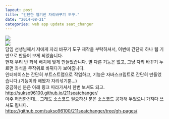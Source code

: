 ```yaml
---
layout: post
title: "간단한 웹기반 자리바꾸기 도구."
date: "2014-08-21"
categories: web app update seat_changer
---
```

<img class="image-wrapper" src="{{ site.url }}/resources/seatchanger1.png"><br>
<img class="image-wrapper" src="{{ site.url }}/resources/seatchanger2.png"><br>
담임 선생님께서 저에게 자리 바꾸기 도구 제작을 부탁하셔서, 이번에 간단히 하나 웹 기반으로 만들어 보게 되었습니다.<br>
현재 우리 반 좌석 배치에 맞게 만들었습니다. 별 다른 기능은 없고, 그냥 자리 바꾸기 누르면 좌석을 무작위로 바꿔다가 보여줍니다.<br>
인터페이스는 간단히 부트스트랩으로 작업하고, 기능은 자바스크립트로 간단히 만들었습니다.(기능이라 해봤자 자리섞기뿐...)<br>
궁금하신 분은 아래 링크 따라가셔서 한번 보셔도 되고.<br>
<a href="http://sukso96100.github.io/211seatchanger/">http://sukso96100.github.io/211seatchanger/</a><br>
아주 허접한건대... 그래도 소스코드 필요하신 분은 소스코드 공개해 두었으니 가져다 쓰셔도 됩니다.<br>
<a href="https://github.com/sukso96100/211seatchanger/tree/gh-pages">https://github.com/sukso96100/211seatchanger/tree/gh-pages/</a><br>
